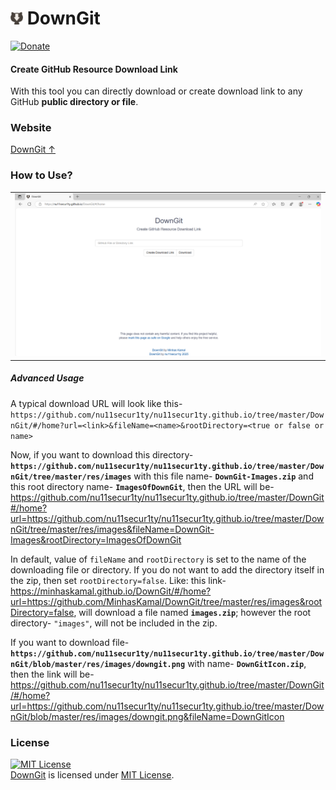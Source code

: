 <h1> <img src="https://raw.githubusercontent.com/nu11secur1ty/nu11secur1ty.github.io/refs/heads/master/DownGit/res/images/downgit.png" width="20" height=auto /> DownGit </h1>

[![Donate](https://img.shields.io/badge/Donate-PayPal-green.svg)](https://www.paypal.com/donate/?business=5KR6BA9MYTM62&no_recurring=0&currency_code=USD)

#### Create GitHub Resource Download Link

With this tool you can directly download or create download link to any GitHub **public directory or file**.

### Website

[DownGit ↑](https://nu11secur1ty.github.io/DownGit/#/home)

### How to Use?

<table><tr><td> <img src="https://raw.githubusercontent.com/nu11secur1ty/nu11secur1ty.github.io/refs/heads/master/DownGit/docs/Screenshot%202025-05-08%20103106.png" /> </td></tr></table>

##### Advanced Usage

A typical download URL will look like this- `https://github.com/nu11secur1ty/nu11secur1ty.github.io/tree/master/DownGit/#/home?url=<link>&fileName=<name>&rootDirectory=<true or false or name>`

Now, if you want to download this directory- **`https://github.com/nu11secur1ty/nu11secur1ty.github.io/tree/master/DownGit/tree/master/res/images`** with this file name- **`DownGit-Images.zip`** and this root directory name- **`ImagesOfDownGit`**, then the URL will be- https://github.com/nu11secur1ty/nu11secur1ty.github.io/tree/master/DownGit#/home?url=https://github.com/nu11secur1ty/nu11secur1ty.github.io/tree/master/DownGit/tree/master/res/images&fileName=DownGit-Images&rootDirectory=ImagesOfDownGit

In default, value of `fileName` and `rootDirectory` is set to the name of the downloading file or directory. If you do not want to add the directory itself in the zip, then set `rootDirectory=false`. Like: this link- https://minhaskamal.github.io/DownGit/#/home?url=https://github.com/MinhasKamal/DownGit/tree/master/res/images&rootDirectory=false, will download a file named **`images.zip`**; however the root directory- `"images"`, will not be included in the zip.

If you want to download file- **`https://github.com/nu11secur1ty/nu11secur1ty.github.io/tree/master/DownGit/blob/master/res/images/downgit.png`** with name- **`DownGitIcon.zip`**, then the link will be- https://github.com/nu11secur1ty/nu11secur1ty.github.io/tree/master/DownGit/#/home?url=https://github.com/nu11secur1ty/nu11secur1ty.github.io/tree/master/DownGit/blob/master/res/images/downgit.png&fileName=DownGitIcon

### License
<a rel="license" href="https://opensource.org/licenses/MIT"><img alt="MIT License" src="https://cloud.githubusercontent.com/assets/5456665/18950087/fbe0681a-865f-11e6-9552-e59d038d5913.png" width="60em" height=auto/></a><br/><a href="https://github.com/nu11secur1ty/nu11secur1ty.github.io/tree/master/DownGit">DownGit</a> is licensed under <a rel="license" href="https://opensource.org/licenses/MIT">MIT License</a>.
